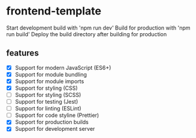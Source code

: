 # frontend-template

Start development build with 'npm run dev'
Build for production with 'npm run build'
Deploy the build directory after building for production

## features

- [x] Support for modern JavaScript (ES6+)
- [x] Support for module bundling
- [x] Support for module imports
- [x] Support for styling (CSS)
- [ ] Support for styling (SCSS)
- [ ] Support for testing (Jest)
- [ ] Support for linting (ESLint)
- [ ] Support for code styline (Prettier)
- [x] Support for production builds
- [x] Support for development server